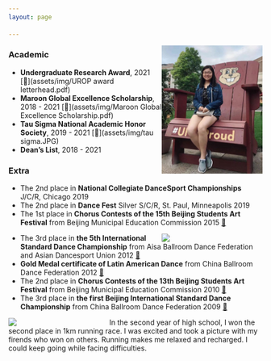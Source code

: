 ```yaml
---
layout: page

---
```


<img align="right" src="/assets/img/head.jpeg" width="200" />
<h3>Academic</h3>

* **Undergraduate Research Award**, 2021 [📄](assets/img/UROP award letterhead.pdf)<br />
* **Maroon Global Excellence Scholarship**, 2018 - 2021 [📄](assets/img/Maroon Global Excellence Scholarship.pdf)<br />
* **Tau Sigma National Academic Honor Society**, 2019 - 2021 [📄](assets/img/tau sigma.JPG)<br />
* **Dean’s List**, 2018 - 2021

<h3>Extra</h3>

* The 2nd place in **National Collegiate DanceSport Championships** J/C/R, Chicago 2019<br />
* The 2nd place in **Dance Fest** Silver S/C/R, St. Paul, Minneapolis 2019<br />
* The 1st place in **Chorus Contests of the 15th Beijing Students Art Festival** from Beijing Municipal Education Commission 2015 [📄](assets/img/15chorus.jpg)<br />
<img align="right" src="/assets/img/dancefest.jpg" width="200" />

* The 3rd place in **the 5th International Standard Dance Championship** from Aisa Ballroom Dance Federation and Asian Dancesport Union 2012 [📄](assets/img/abdf2.jpg)<br />
* **Gold Medal certificate of Latin American Dance** from China Ballroom Dance Federation 2012 [📄](assets/img/gold.jpg)<br />
* The 2nd place in **Chorus Contests of the 13th Beijing Students Art Festival** from Beijing Municipal Education Commission 2010 [📄](assets/img/13chorus.jpg)<br />
* The 3rd place in **the first Beijing International Standard Dance Championship** from China Ballroom Dance Federation 2009 [📄](assets/img/2009cbdf.jpg)

<img align="left" src="/assets/img/15561605411207_.pic.jpg" width="200" />
In the second year of high school, I won the second place in 1km running race. I was excited and took a picture with my firends who won on others. Running makes me relaxed and recharged. I could keep going while facing difficulties.

